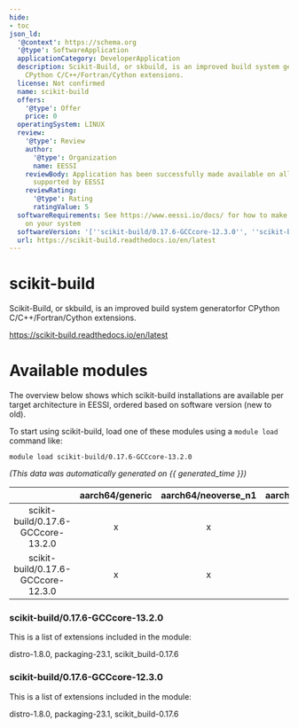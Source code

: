 ```yaml
---
hide:
- toc
json_ld:
  '@context': https://schema.org
  '@type': SoftwareApplication
  applicationCategory: DeveloperApplication
  description: Scikit-Build, or skbuild, is an improved build system generatorfor
    CPython C/C++/Fortran/Cython extensions.
  license: Not confirmed
  name: scikit-build
  offers:
    '@type': Offer
    price: 0
  operatingSystem: LINUX
  review:
    '@type': Review
    author:
      '@type': Organization
      name: EESSI
    reviewBody: Application has been successfully made available on all architectures
      supported by EESSI
    reviewRating:
      '@type': Rating
      ratingValue: 5
  softwareRequirements: See https://www.eessi.io/docs/ for how to make EESSI available
    on your system
  softwareVersion: '[''scikit-build/0.17.6-GCCcore-12.3.0'', ''scikit-build/0.17.6-GCCcore-13.2.0'']'
  url: https://scikit-build.readthedocs.io/en/latest
---
```


scikit-build
============


Scikit-Build, or skbuild, is an improved build system generatorfor CPython C/C++/Fortran/Cython extensions.

https://scikit-build.readthedocs.io/en/latest
# Available modules


The overview below shows which scikit-build installations are available per target architecture in EESSI, ordered based on software version (new to old).

To start using scikit-build, load one of these modules using a `module load` command like:

```shell
module load scikit-build/0.17.6-GCCcore-13.2.0
```

*(This data was automatically generated on {{ generated_time }})*  

| |aarch64/generic|aarch64/neoverse_n1|aarch64/neoverse_v1|aarch64/nvidia/grace|x86_64/generic|x86_64/amd/zen2|x86_64/amd/zen3|x86_64/amd/zen4|x86_64/intel/cascadelake|x86_64/intel/haswell|x86_64/intel/icelake|x86_64/intel/sapphirerapids|x86_64/intel/skylake_avx512|
| :---: | :---: | :---: | :---: | :---: | :---: | :---: | :---: | :---: | :---: | :---: | :---: | :---: | :---: |
|scikit-build/0.17.6-GCCcore-13.2.0|x|x|x|x|x|x|x|x|x|x|x|x|x|
|scikit-build/0.17.6-GCCcore-12.3.0|x|x|x|x|x|x|x|x|x|x|x|x|x|


### scikit-build/0.17.6-GCCcore-13.2.0

This is a list of extensions included in the module:

distro-1.8.0, packaging-23.1, scikit_build-0.17.6

### scikit-build/0.17.6-GCCcore-12.3.0

This is a list of extensions included in the module:

distro-1.8.0, packaging-23.1, scikit_build-0.17.6